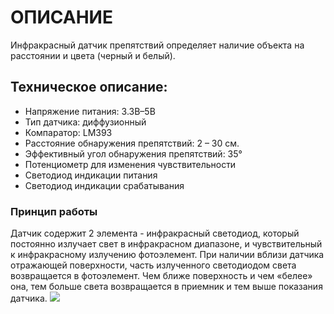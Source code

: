 # ОПИСАНИЕ
Инфракрасный датчик препятствий определяет наличие объекта на расстоянии и цвета (черный и белый).
## Техническое описание:
- Напряжение питания: 3.3В–5В
- Тип датчика: диффузионный
- Компаратор: LM393
- Расстояние обнаружения препятствий: 2 – 30 см.
- Эффективный угол обнаружения препятствий: 35°
- Потенциометр для изменения чувствительности
- Светодиод индикации питания
- Светодиод индикации срабатывания
### Принцип работы
Датчик содержит 2 элемента - инфракрасный светодиод, который постоянно излучает свет в инфракрасном диапазоне, и чувствительный к инфракрасному излучению фотоэлемент. При наличии вблизи датчика отражающей поверхности, часть излученного светодиодом света возвращается в фотоэлемент. Чем ближе поверхность и чем «белее» она, тем больше света возвращается в приемник и тем выше показания датчика.
![](/public/images/docs/sensors/infrared1.png)
